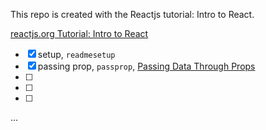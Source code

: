 This repo is created with the Reactjs tutorial: Intro to React.

[reactjs.org Tutorial: Intro to React](https://reactjs.org/tutorial/tutorial.html)

 - [x] setup, `readmesetup`
 - [x] passing prop, `passprop`, [Passing Data Through Props](https://reactjs.org/tutorial/tutorial.html#passing-data-through-props)
 - [ ]
 - [ ]
 - [ ]
 ...